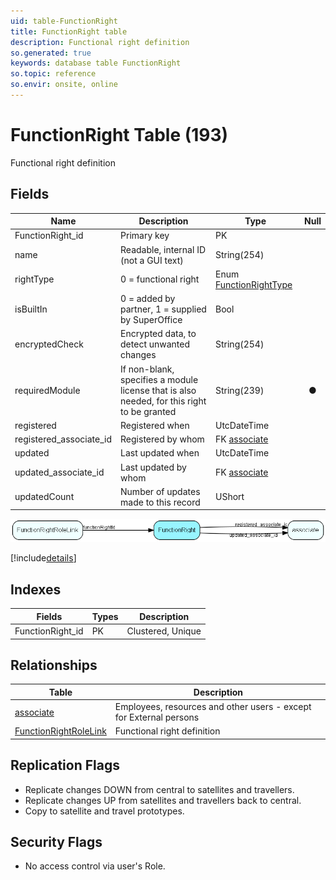```yaml
---
uid: table-FunctionRight
title: FunctionRight table
description: Functional right definition
so.generated: true
keywords: database table FunctionRight
so.topic: reference
so.envir: onsite, online
---
```


# FunctionRight Table (193)

Functional right definition

## Fields

| Name | Description | Type | Null |
|------|-------------|------|:----:|
|FunctionRight\_id|Primary key|PK| |
|name|Readable, internal ID (not a GUI text)|String(254)| |
|rightType|0 = functional right|Enum [FunctionRightType](enums/functionrighttype.md)| |
|isBuiltIn|0 = added by partner, 1 = supplied by SuperOffice|Bool| |
|encryptedCheck|Encrypted data, to detect unwanted changes|String(254)| |
|requiredModule|If non-blank, specifies a module license that is also needed, for this right to be granted|String(239)|&#x25CF;|
|registered|Registered when|UtcDateTime| |
|registered\_associate\_id|Registered by whom|FK [associate](associate.md)| |
|updated|Last updated when|UtcDateTime| |
|updated\_associate\_id|Last updated by whom|FK [associate](associate.md)| |
|updatedCount|Number of updates made to this record|UShort| |


![FunctionRight table relationship diagram](./media/FunctionRight.png)

[!include[details](./includes/functionright.md)]

## Indexes

| Fields | Types | Description |
|--------|-------|-------------|
|FunctionRight\_id |PK |Clustered, Unique |

## Relationships

| Table|  Description |
|------|-------------|
|[associate](associate.md)  |Employees, resources and other users - except for External persons |
|[FunctionRightRoleLink](functionrightrolelink.md)  |Functional right definition |


## Replication Flags

* Replicate changes DOWN from central to satellites and travellers.
* Replicate changes UP from satellites and travellers back to central.
* Copy to satellite and travel prototypes.

## Security Flags

* No access control via user's Role.


